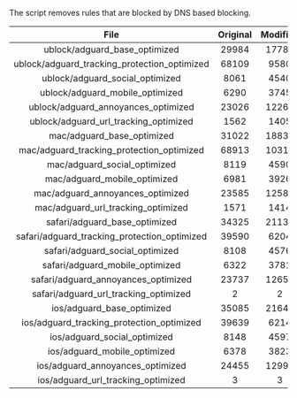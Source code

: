 The script removes rules that are blocked by DNS based blocking.


| File | Original | Modified |
|:----:|:-----:|:-----:|
| ublock/adguard_base_optimized | 29984 | 17782 |
| ublock/adguard_tracking_protection_optimized | 68109 | 9580 |
| ublock/adguard_social_optimized | 8061 | 4540 |
| ublock/adguard_mobile_optimized | 6290 | 3745 |
| ublock/adguard_annoyances_optimized | 23026 | 12269 |
| ublock/adguard_url_tracking_optimized | 1562 | 1405 |
| mac/adguard_base_optimized | 31022 | 18831 |
| mac/adguard_tracking_protection_optimized | 68913 | 10315 |
| mac/adguard_social_optimized | 8119 | 4590 |
| mac/adguard_mobile_optimized | 6981 | 3926 |
| mac/adguard_annoyances_optimized | 23585 | 12581 |
| mac/adguard_url_tracking_optimized | 1571 | 1414 |
| safari/adguard_base_optimized | 34325 | 21134 |
| safari/adguard_tracking_protection_optimized | 39590 | 6204 |
| safari/adguard_social_optimized | 8108 | 4576 |
| safari/adguard_mobile_optimized | 6322 | 3781 |
| safari/adguard_annoyances_optimized | 23737 | 12658 |
| safari/adguard_url_tracking_optimized | 2 | 2 |
| ios/adguard_base_optimized | 35085 | 21647 |
| ios/adguard_tracking_protection_optimized | 39639 | 6214 |
| ios/adguard_social_optimized | 8148 | 4597 |
| ios/adguard_mobile_optimized | 6378 | 3823 |
| ios/adguard_annoyances_optimized | 24455 | 12995 |
| ios/adguard_url_tracking_optimized | 3 | 3 |
